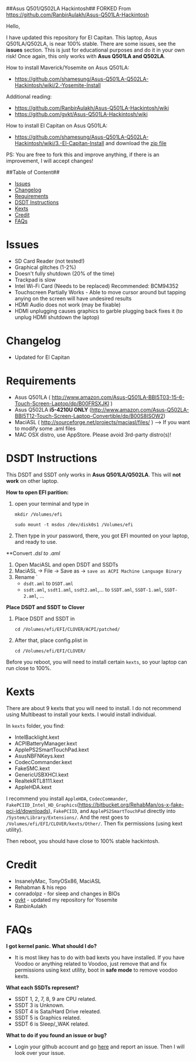 ##Asus Q501/Q502LA Hackintosh## FORKED From https://github.com/RanbirAulakh/Asus-Q501LA-Hackintosh

Hello,

I have updated this repository for El Capitan. This laptop, Asus Q501LA/Q502LA, is near 100% stable. There are some issues, see the **issues** section. This is just for educational purposes and do it in your own risk! Once again, this only works with **Asus Q501LA and Q502LA**. 

How to install Maverick/Yosemite on Asus Q501LA:
* https://github.com/shamesung/Asus-Q501LA-Q502LA-Hackintosh/wiki/2.-Yosemite-Install

Additional reading:
* https://github.com/RanbirAulakh/Asus-Q501LA-Hackintosh/wiki
* https://github.com/gvkt/Asus-Q501LA-Hackintosh/wiki

How to install El Capitan on Asus Q501LA:
* https://github.com/shamesung/Asus-Q501LA-Q502LA-Hackintosh/wiki/3.-El-Capitan-Install and download the [zip 	  file](https://github.com/RanbirAulakh/Asus-Q501LA-Hackintosh/releases/tag/1.0)

PS: You are free to fork this and improve anything, if there is an improvement, I will accept changes!

##Table of Content##
* [Issues](#Issues)
* [Changelog](#Changelog)
* [Requirements](#Requirements)
* [DSDT Instructions](#Instructions)
* [Kexts](#Kexts)
* [Credit](#Credit)
* [FAQs](#FAQs)

# <a name="Issues"></a> Issues
- SD Card Reader (not tested!)
- Graphical glitches (1-2%)
- Doesn't fully shutdown (20% of the time)
- Trackpad is slow
- Intel Wi-Fi Card (Needs to be replaced) Recommended: BCM94352
- Touchscreen Partially Works - Able to move cursor around but tapping anying on the screen will have undesired results
- HDMI Audio does not work (may be fixable)
- HDMI unplugging causes graphics to garble plugging back fixes it (to unplug HDMI shutdown the laptop)

# <a name="Changelog"></a> Changelog
- Updated for El Capitan

# <a name="Requirements"></a> Requirements
- Asus Q501LA ( http://www.amazon.com/Asus-Q501LA-BBI5T03-15-6-Touch-Screen-Laptop/dp/B00FRSXJKI )
- Asus Q502LA **i5-4210U ONLY** (http://www.amazon.com/Asus-Q502LA-BBI5T12-Touch-Screen-Laptop-Convertible/dp/B00S8ISOW2)
- MaciASL ( http://sourceforge.net/projects/maciasl/files/ ) --> If you want to modify some .aml files
- MAC OSX distro, use AppStore. Please avoid 3rd-party distro(s)!

# <a name="Instructions"></a> DSDT Instructions
This DSDT and SSDT only works in **Asus Q501LA/Q502LA**. This will **not work** on other laptop.

**How to open EFI parition:**
 1. open your terminal and type in

    `mkdir /Volumes/efi`
    
    `sudo mount -t msdos /dev/disk0s1 /Volumes/efi`

 2. Then type in your password, there, you got EFI mounted on your laptop, and ready to use.

**Convert *.dsl to *.aml**
 1. Open MaciASL and open DSDT and SSDTs
 2. MaciASL -> File -> Save as -> `save as ACPI Machine Language Binary`
 3. Rename `
	- `dsdt.aml` to `DSDT.aml`
	- `ssdt.aml`, `ssdt1.aml`, `ssdt2.aml`,... to `SSDT.aml`, `SSDT-1.aml`, `SSDT-2.aml`, ...

**Place DSDT and SSDT to Clover**
 1. Place DSDT and SSDT in

    `cd /Volumes/efi/EFI/CLOVER/ACPI/patched/`
 
 2. After that, place config.plist in

    `cd /Volumes/efi/EFI/CLOVER/`
    
Before you reboot, you will need to install certain `kexts`, so your laptop can run close to 100%.

# <a name="Kexts"></a> Kexts
There are about 9 kexts that you will need to install. I do not recommend using Multibeast to install your kexts. I would install individual. 

In `kexts` folder, you find:
- IntelBacklight.kext
- ACPIBatteryManager.kext
- ApplePS2SmartTouchPad.kext
- AsusNBFNKeys.kext
- CodecCommander.kext
- FakeSMC.kext
- GenericUSBXHCI.kext
- RealtekRTL8111.kext
- AppleHDA.kext

I recommend you install `AppleHDA`, `CodecCommander`, `FakePCIID_Intel_HD_Graphics`(https://bitbucket.org/RehabMan/os-x-fake-pci-id/downloads), `FakePCIID`, and `ApplePS2SmartTouchPad` directly into `/System/Library/Extensions/`. And the rest goes to `/Volumes/efi/EFI/CLOVER/kexts/Other/`. Then fix permissions (using kext utility).

Then reboot, you should have close to 100% stable hackintosh.

# <a name="Credit"></a> Credit
- InsanelyMac, TonyOSx86, MaciASL
- Rehabman & his repo
- conradolpz - for sleep and changes in BIOs
- [gvkt](https://github.com/gvkt/) - updated my repository for Yosemite
- RanbirAulakh

# <a name="FAQs"></a> FAQs
**I got kernel panic. What should I do?**
- It is most likey has to do with bad kexts you have installed. If you have Voodoo or anything related to Voodoo, just remove that and fix permissions using kext utility, boot in **safe mode** to remove voodoo kexts.

**What each SSDTs represent?**
- SSDT 1, 2, 7, 8, 9 are CPU related.
- SSDT 3 is Unknown.
- SSDT 4 is Sata/Hard Drive releated.
- SSDT 5 is Graphics related.
- SSDT 6 is Sleep/_WAK related.

**What to do if you found an issue or bug?**
- Login your github account and go [here](https://github.com/RanbirAulakh/Asus-Q501LA-Hackintosh/issues) and report an issue. Then I will look over your issue.
